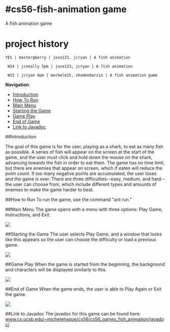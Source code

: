 #cs56-fish-animation game
========================

A fish animation game

project history
===============
```
YES | mastergberry | jovo123, jcryan | A fish animation
```
```
 W14 | jcneally 5pm | jovo123, jcryan | A fish animation
```
```
 W15 | jcryan 4pm | mochele15, shadeebarzin | A fish animation game
```

__Navigation__:
   - [Introduction](https://github.com/mochele15/cs56-games-fish-animation#introduction)
   - [How To Run](https://github.com/mochele15/cs56-games-fish-animation#how-to-run)
   - [Main Menu](https://github.com/mochele15/cs56-games-fish-animation#main-menu)
   - [Starting the Game](https://github.com/mochele15/cs56-games-fish-animation#starting-the-game)
   - [Game Play](https://github.com/mochele15/cs56-games-fish-animation#game-play)
   - [End of Game](https://github.com/mochele15/cs56-games-fish-animation#end-of-game)
   - [Link to Javadoc](https://github.com/mochele15/cs56-games-fish-animation#link-to-javadoc)

##Introduction

The goal of this game is for the user, playing as a shark, to eat as many fish as possible. A series of fish will appear on the screen at the start of the game, and the user must click and hold down the mouse on the shark, advancing towards the fish in order to eat them. The game has no time limit, but there are enemies that appear on screen, which if eaten will reduce the point count. If too many negative points are accumulated, the user loses and the game is over. There are three difficulties--easy, medium, and hard--the user can choose from, which include different types and amounts of enemies to make the game harder to beat.

##How to Run
To run the game, use the command "ant run."

##Main Menu
The game opens with a menu with three options: Play Game, Instructions, and Exit.

![](https://raw.githubusercontent.com/mochele15/cs56-games-fish-animation/master/screenshots/MainMenu2.png)

##Starting the Game
The user selects Play Game, and a window that looks like this appears so the user can choose the difficulty or load a previous game.

![](https://raw.githubusercontent.com/mochele15/cs56-games-fish-animation/master/screenshots/ChooseLevelMenu.png)

##Game Play
When the game is started from the beginning, the background and characters will be displayed similarly to this.

![](https://raw.githubusercontent.com/mochele15/cs56-games-fish-animation/master/screenshots/GamePlay.png)

##End of Game
When the game ends, the user is able to Play Again or Exit the game.

 ![](https://raw.githubusercontent.com/mochele15/cs56-games-fish-animation/master/screenshots/EndGameScreen.png)

##Link to Javadoc
The javadoc for this game can be found here: www.cs.ucsb.edu/~michelehaque/cs56/cs56_games_fish_animation/javadoc/
